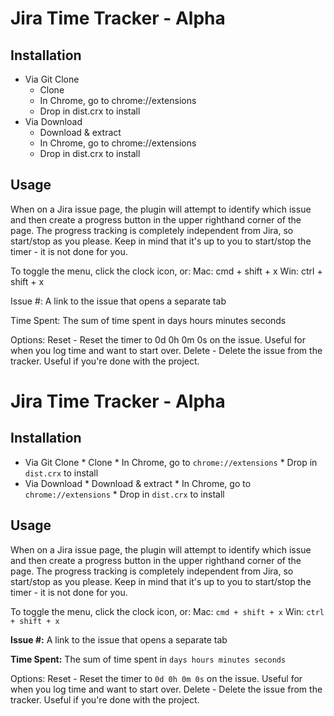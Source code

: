 # Jira Time Tracker - Alpha

## Installation
* Via Git Clone
	* Clone
	* In Chrome, go to chrome://extensions
	* Drop in dist.crx to install
* Via Download
	* Download & extract
	* In Chrome, go to chrome://extensions
	* Drop in dist.crx to install

## Usage

When on a Jira issue page, the plugin will attempt to identify which issue and then create a progress button in the upper righthand corner of the page.
The progress tracking is completely independent from Jira, so start/stop as you please.
Keep in mind that it's up to you to start/stop the timer - it is not done for you.

To toggle the menu, click the clock icon, or:
Mac: cmd + shift + x
Win: ctrl + shift + x

Issue #:
A link to the issue that opens a separate tab

Time Spent:
The sum of time spent in days hours minutes seconds

Options:
Reset - Reset the timer to 0d 0h 0m 0s on the issue. Useful for when you log time and want to start over.
Delete - Delete the issue from the tracker. Useful if you're done with the project.
# Jira Time Tracker - Alpha

## Installation
* Via Git Clone
        * Clone
        * In Chrome, go to `chrome://extensions`
        * Drop in `dist.crx` to install
* Via Download
        * Download & extract
        * In Chrome, go to `chrome://extensions`
        * Drop in `dist.crx` to install

## Usage

When on a Jira issue page, the plugin will attempt to identify which issue and then create a progress button in the upper righthand corner of the page.
The progress tracking is completely independent from Jira, so start/stop as you please.
Keep in mind that it's up to you to start/stop the timer - it is not done for you.

To toggle the menu, click the clock icon, or:
Mac: `cmd + shift + x`
Win: `ctrl + shift + x`

**Issue #:**
A link to the issue that opens a separate tab

**Time Spent:**
The sum of time spent in `days hours minutes seconds`

Options:
Reset - Reset the timer to `0d 0h 0m 0s` on the issue. Useful for when you log time and want to start over.
Delete - Delete the issue from the tracker. Useful if you're done with the project.
